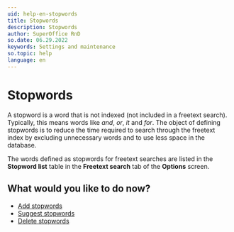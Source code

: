 ```yaml
---
uid: help-en-stopwords
title: Stopwords
description: Stopwords
author: SuperOffice RnD
so.date: 06.29.2022
keywords: Settings and maintenance
so.topic: help
language: en
---
```


# Stopwords

A stopword is a word that is not indexed (not included in a freetext search). Typically, this means words like *and*, *or*, *it* and *for*. The object of defining stopwords is to reduce the time required to search through the freetext index by excluding unnecessary words and to use less space in the database.

The words defined as stopwords for freetext searches are listed in the **Stopword list** table in the **Freetext search** tab of the **Options** screen.

## What would you like to do now?

* [Add stopwords][1]
* [Suggest stopwords][2]
* [Delete stopwords][3]

<!-- Referenced links -->
[1]: adding-stopwords.md
[2]: suggesting-stopwords.md
[3]: deleting-stopwords.md

<!-- Referenced images -->
